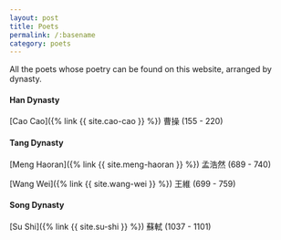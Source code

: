 ```yaml
---
layout: post
title: Poets
permalink: /:basename
category: poets
---
```

All the poets whose poetry can be found on this website, arranged by dynasty.

#### Han Dynasty
[Cao Cao]({% link {{ site.cao-cao }} %}) 曹操 (155 - 220)
#### Tang Dynasty
[Meng Haoran]({% link {{ site.meng-haoran }} %}) 孟浩然 (689 - 740)

[Wang Wei]({% link {{ site.wang-wei }} %}) 王維 (699 - 759)
#### Song Dynasty
[Su Shi]({% link {{ site.su-shi }} %}) 蘇軾 (1037 - 1101)
